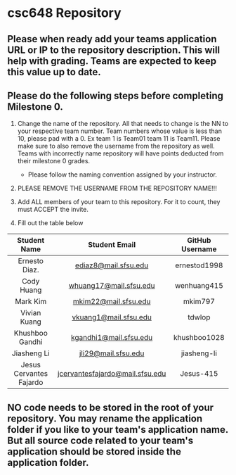 # csc648 Repository

## Please when ready add your teams application URL or IP to the repository description. This will help with grading. Teams are expected to keep this value up to date.

## Please do the following steps before completing Milestone 0.
1. Change the name of the repository. All that needs to change is the NN to your respective team number. Team numbers whose value is less than 10, please pad with a 0. Ex team 1 is Team01 team 11 is Team11. Please make sure to also remove the username from the repository as well. Teams with incorrectly name repository will have points deducted from their milestone 0 grades.
      - Please follow the naming convention assigned by your instructor.

1. PLEASE REMOVE THE USERNAME FROM THE REPOSITORY NAME!!!

2. Add ALL members of your team to this repository. For it to count, they must ACCEPT the invite.

3. Fill out the table below


| Student Name      | Student Email          | GitHub Username |
|    :---:          |     :---:              |     :---:       |
| Ernesto Diaz.     | ediaz8@mail.sfsu.edu   | ernestod1998    |      
| Cody Huang        | whuang17@mail.sfsu.edu | wenhuang415     |
| Mark Kim          | mkim22@mail.sfsu.edu   | mkim797         |
| Vivian Kuang      | vkuang1@mail.sfsu.edu  | tdwlop          |
| Khushboo Gandhi   | kgandhi1@mail.sfsu.edu | khushboo1028    |
| Jiasheng Li       | jli29@mail.sfsu.edu    | jiasheng-li     |
| Jesus Cervantes Fajardo | jcervantesfajardo@mail.sfsu.edu | Jesus-415 |

## NO code needs to be stored in the root of your repository. You may rename the application folder if you like to your team's application name. But all source code related to your team's application should be stored inside the application folder.
